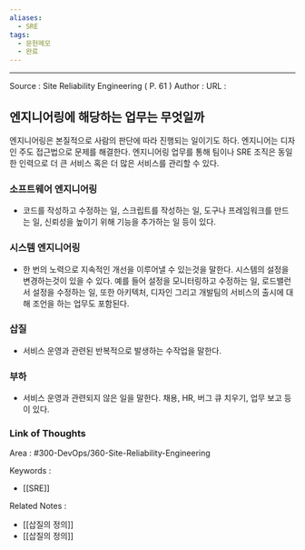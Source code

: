 ```yaml
---
aliases:
  - SRE
tags:
  - 문헌메모
  - 완료
---
```



---


Source : Site Reliability Engineering ( P. 61 )
Author : 
URL :

## 엔지니어링에 해당하는 업무는 무엇일까
엔지니어링은 본질적으로 사람의 판단에 따라 진행되는 일이기도 하다. 엔지니어는 디자인 주도 접근법으로 문제를 해결한다. 엔지니어링 업무를 통해 팀이나 SRE 조직은 동일한 인력으로 더 큰 서비스 혹은 더 많은 서비스를 관리할 수 있다.
### 소프트웨어 엔지니어링
- 코드를 작성하고 수정하는 일, 스크립트를 작성하는 일, 도구나 프레임워크를 만드는 일, 신뢰성을 높이기 위해 기능을 추가하는 일 등이 있다.

### 시스템 엔지니어링
- 한 번의 노력으로 지속적인 개선을 이루어낼 수 있는것을 말한다. 시스템의 설정을 변경하는것이 있을 수 있다. 예를 들어 설정을 모니터링하고 수정하는 일, 로드밸런서 설정을 수정하는 일, 또한 아키텍처, 디자인 그리고 개발팀의 서비스의 출시에 대해 조언을 하는 업무도 포함된다.

### 삽질
- 서비스 운영과 관련된 반복적으로 발생하는 수작업을 말한다.

### 부하
- 서비스 운영과 관련되지 않은 일을 말한다. 채용, HR, 버그 큐 치우기, 업무 보고 등이 있다.

### Link of Thoughts
Area : #300-DevOps/360-Site-Reliability-Engineering 

Keywords :
- [[SRE]]

Related Notes : 
- [[삽질의 정의]]
- [[삽질의 정의]]